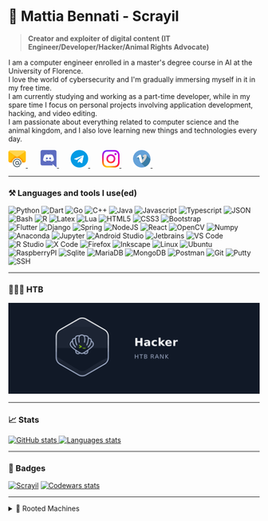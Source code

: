 # 🌱 Mattia Bennati - Scrayil
> **Creator and exploiter of digital content (IT Engineer/Developer/Hacker/Animal Rights Advocate)**

I am a computer engineer enrolled in a master's degree course in AI at the University of Florence.  
I love the world of cybersecurity and I'm gradually immersing myself in it in my free time.  
I am currently studying and working as a part-time developer, while in my spare time I focus on personal projects 
involving application development, hacking, and video editing.  
I am passionate about everything related to computer science and the animal kingdom, and I also love learning new things 
and technologies every day.

<a href="mailto:mattia.bennati@mailbox.org">
  <img src="data/social/email.png" width="35px" height="35px">
</a>&nbsp;&nbsp;&nbsp;&nbsp;&nbsp;
<a href="https://discordapp.com/users/481689811619545101">
  <img src="data/social/discord.png" width="35px" height="35px">
</a>&nbsp;&nbsp;&nbsp;&nbsp;&nbsp;
<a href="https://t.me/Scrayil">
  <img src="data/social/telegram.png" width="35px" height="35px">
</a>&nbsp;&nbsp;&nbsp;&nbsp;&nbsp;
<a href="https://www.instagram.com/mattia.bennati/">
  <img src="data/social/instagram.png" width="35px" height="35px">
</a>&nbsp;&nbsp;&nbsp;&nbsp;&nbsp;
<a href="https://vimeo.com/user135105416">
  <img src="data/social/vimeo.png" width="35px" height="35px">
</a>&nbsp;&nbsp;&nbsp;&nbsp;&nbsp;

---
### ⚒️ Languages and tools I use(ed)
<div class="languages">
    <img alt="Python" width="30px" src="https://cdn.jsdelivr.net/gh/devicons/devicon@latest/icons/python/python-original.svg" />
    <img alt="Dart" width="30px" src="https://cdn.jsdelivr.net/gh/devicons/devicon@latest/icons/dart/dart-original.svg" />
    <img alt="Go" width="30px" src="https://cdn.jsdelivr.net/gh/devicons/devicon@latest/icons/go/go-original.svg" />
    <img alt="C++" width="30px" src="https://cdn.jsdelivr.net/gh/devicons/devicon@latest/icons/cplusplus/cplusplus-original.svg" />
    <img alt="Java" width="30px" src="https://cdn.jsdelivr.net/gh/devicons/devicon@latest/icons/java/java-original.svg" />
    <img alt="Javascript" width="30px" src="https://cdn.jsdelivr.net/gh/devicons/devicon@latest/icons/javascript/javascript-original.svg" />
    <img alt="Typescript" width="30px" src="https://cdn.jsdelivr.net/gh/devicons/devicon@latest/icons/typescript/typescript-original.svg" />
    <img alt="JSON" width="30px" src="https://cdn.jsdelivr.net/gh/devicons/devicon@latest/icons/json/json-original.svg" />
    <img alt="Bash" width="30px" src="https://cdn.jsdelivr.net/gh/devicons/devicon@latest/icons/bash/bash-original.svg" />
    <img alt="R" width="30px" src="https://cdn.jsdelivr.net/gh/devicons/devicon@latest/icons/r/r-original.svg" />
    <img alt="Latex" width="30px" src="https://cdn.jsdelivr.net/gh/devicons/devicon@latest/icons/latex/latex-original.svg" />
    <img alt="Lua" width="30px" src="https://cdn.jsdelivr.net/gh/devicons/devicon@latest/icons/lua/lua-original.svg" />
    <img alt="HTML5" width="30px" src="https://cdn.jsdelivr.net/gh/devicons/devicon@latest/icons/html5/html5-original.svg" />
    <img alt="CSS3" width="30px" src="https://cdn.jsdelivr.net/gh/devicons/devicon@latest/icons/css3/css3-original.svg" />
    <img alt="Bootstrap" width="30px" src="https://cdn.jsdelivr.net/gh/devicons/devicon@latest/icons/bootstrap/bootstrap-original.svg" />
</div>
<div class="tools">
    <img alt="Flutter" width="30px" src="https://cdn.jsdelivr.net/gh/devicons/devicon@latest/icons/flutter/flutter-original.svg" />
    <img alt="Django" width="30px" src="https://cdn.jsdelivr.net/gh/devicons/devicon@latest/icons/django/django-plain.svg" />
    <img alt="Spring" width="30px" src="https://cdn.jsdelivr.net/gh/devicons/devicon@latest/icons/spring/spring-original.svg" />
    <img alt="NodeJS" width="30px" src="https://cdn.jsdelivr.net/gh/devicons/devicon@latest/icons/nodejs/nodejs-original.svg" />
    <img alt="React" width="30px" src="https://cdn.jsdelivr.net/gh/devicons/devicon@latest/icons/react/react-original.svg" />
    <img alt="OpenCV" width="30px" src="https://cdn.jsdelivr.net/gh/devicons/devicon@latest/icons/opencv/opencv-original.svg" />
    <img alt="Numpy" width="30px" src="https://cdn.jsdelivr.net/gh/devicons/devicon@latest/icons/numpy/numpy-original.svg" />
    <img alt="Anaconda" width="30px" src="https://cdn.jsdelivr.net/gh/devicons/devicon@latest/icons/anaconda/anaconda-original.svg" />
    <img alt="Jupyter" width="30px" src="https://cdn.jsdelivr.net/gh/devicons/devicon@latest/icons/jupyter/jupyter-original.svg" />
    <img alt="Android Studio" width="30px" src="https://cdn.jsdelivr.net/gh/devicons/devicon@latest/icons/androidstudio/androidstudio-original.svg" />
    <img alt="Jetbrains" width="30px" src="https://cdn.jsdelivr.net/gh/devicons/devicon@latest/icons/jetbrains/jetbrains-original.svg" />
    <img alt="VS Code" width="30px" src="https://cdn.jsdelivr.net/gh/devicons/devicon@latest/icons/vscode/vscode-original.svg" />
    <img alt="R Studio" width="30px" src="https://cdn.jsdelivr.net/gh/devicons/devicon@latest/icons/rstudio/rstudio-original.svg" />
    <img alt="X Code" width="30px" src="https://cdn.jsdelivr.net/gh/devicons/devicon@latest/icons/xcode/xcode-original.svg" />
    <img alt="Firefox" width="30px" src="https://cdn.jsdelivr.net/gh/devicons/devicon@latest/icons/firefox/firefox-original.svg" />
    <img alt="Inkscape" width="30px" src="https://cdn.jsdelivr.net/gh/devicons/devicon@latest/icons/inkscape/inkscape-original.svg" /> 
    <img alt="Linux" width="30px" src="https://cdn.jsdelivr.net/gh/devicons/devicon@latest/icons/linux/linux-original.svg" />
    <img alt="Ubuntu" width="30px" src="https://cdn.jsdelivr.net/gh/devicons/devicon@latest/icons/ubuntu/ubuntu-original.svg" />
    <img alt="RaspberryPI" width="30px" src="https://cdn.jsdelivr.net/gh/devicons/devicon@latest/icons/raspberrypi/raspberrypi-original.svg" />
    <img alt="Sqlite" width="30px" src="https://cdn.jsdelivr.net/gh/devicons/devicon@latest/icons/sqlite/sqlite-original.svg" />
    <img alt="MariaDB" width="30px" src="https://cdn.jsdelivr.net/gh/devicons/devicon@latest/icons/mariadb/mariadb-original.svg" />
    <img alt="MongoDB" width="30px" src="https://cdn.jsdelivr.net/gh/devicons/devicon@latest/icons/mongodb/mongodb-original.svg" />
    <img alt="Postman" width="30px" src="https://cdn.jsdelivr.net/gh/devicons/devicon@latest/icons/postman/postman-original.svg" />
    <img alt="Git" width="30px" src="https://cdn.jsdelivr.net/gh/devicons/devicon@latest/icons/git/git-plain.svg" />
    <img alt="Putty" width="30px" src="https://cdn.jsdelivr.net/gh/devicons/devicon@latest/icons/putty/putty-original.svg" />
    <img alt="SSH" width="30px" src="https://cdn.jsdelivr.net/gh/devicons/devicon@latest/icons/ssh/ssh-original.svg" />
</div>

---
### 👨🏻‍💻 HTB
[![HTB Rank](data/htb/htb_rank.gif)](https://app.hackthebox.com/profile/498656)
<!-- CURRENTLY DISABLED AN REPLACED BY THE RANK'S ANIMATION -->  
<!--
<a href="https://app.hackthebox.com/profile/498656">
  <div class="row">
        <img src="data/htb/rank_animation_frame.png" width="32.4%" alt="HTB Rank">
        <img src="data/htb/rank_progress.png" width="32.4%" alt="Rank Progress">
        <img src="data/htb/ownership.png" width="32.4%" alt="HTB Rank">
    </div>
    <div class="row">
        <img src="data/htb/global_rank.png" width="24.4%" alt="HTB Rank">
        <img src="data/htb/final_score.png" width="18%" alt="HTB Rank">
        <img src="data/htb/user_owns.png" width="18%" alt="HTB Rank">
        <img src="data/htb/system_owns.png" width="18%" alt="HTB Rank">
        <img src="data/htb/respect.png" width="18%" alt="HTB Rank">
    </div>
</a>
-->

---
### 📈 Stats
<a href="https://github.com/Scrayil?tab=repositories">
  <img height="200" src="https://github-readme-stats.vercel.app/api?username=Scrayil&theme=onedark&count_private=true&show_icons=true" alt="GitHub stats" />
  <img height="200" src="https://github-readme-stats.vercel.app/api/top-langs?username=Scrayil&layout=compact&theme=onedark&card_width=320&hide=html,css&langs_count=8" alt="Languages stats" />
</a>

---
### 🪪 Badges
[![Scrayil](https://www.hackthebox.eu/badge/image/498656)](https://app.hackthebox.com/profile/498656)  [![Codewars stats](https://www.codewars.com/users/Scrayil/badges/large)](https://www.codewars.com/users/Scrayil)

---
<details>
    <summary>🎯 Rooted Machines</summary>
<!-- HTB Activities-Start --><br>
    <img src="https://labs.hackthebox.com/storage/avatars/defa149ea7e259a4709a03a5825e970d_thumb.png" alt="Return" width="64px" height="64px"/>
    <img src="https://labs.hackthebox.com/storage/avatars/60dc190c4c015cfe3a3aef9b5afca254_thumb.png" alt="Legacy" width="64px" height="64px"/>
    <img src="https://labs.hackthebox.com/storage/avatars/8e9f11a3cceeb4f69e659ed31347cc77_thumb.png" alt="Instant" width="64px" height="64px"/>
    <img src="https://labs.hackthebox.com/storage/avatars/b8f3d660af2d3ed0929eb119e33526cf_thumb.png" alt="Chemistry" width="64px" height="64px"/>
    <img src="https://labs.hackthebox.com/storage/avatars/833a3b1f7f96b5708d19b6de084c3201_thumb.png" alt="Support" width="64px" height="64px"/>
    <img src="https://labs.hackthebox.com/storage/avatars/3ec233f1bf70b096a66f8a452e7cd52f_thumb.png" alt="PermX" width="64px" height="64px"/>
    <img src="https://labs.hackthebox.com/storage/avatars/b7d9a9b075fd49c8509866fe24f58dbb_thumb.png" alt="GreenHorn" width="64px" height="64px"/>
    <img src="https://labs.hackthebox.com/storage/avatars/0011f6725aed869f8683589cb08c90d0_thumb.png" alt="Sea" width="64px" height="64px"/>
    <img src="https://labs.hackthebox.com/storage/avatars/f96160a20e9cf0138885238444b47404_thumb.png" alt="Sightless" width="64px" height="64px"/>
    <img src="https://labs.hackthebox.com/storage/avatars/4291edf91628b7c378a58084318a70c1_thumb.png" alt="EvilCUPS" width="64px" height="64px"/>
    <img src="https://labs.hackthebox.com/storage/avatars/e4ec7d8504fdb58b5e6b7ddc82aafc77_thumb.png" alt="Horizontall" width="64px" height="64px"/>
    <img src="https://labs.hackthebox.com/storage/avatars/a30c60e20eb764fd28e72c60be5fa693_thumb.png" alt="Shoppy" width="64px" height="64px"/>
    <img src="https://labs.hackthebox.com/storage/avatars/52e97c6ca888644478ddcadfcd9f8be5_thumb.png" alt="Photobomb" width="64px" height="64px"/>
    <img src="https://labs.hackthebox.com/storage/avatars/b08c77f48a671ddc1947d8570b75f6e6_thumb.png" alt="MetaTwo" width="64px" height="64px"/>
    <img src="https://labs.hackthebox.com/storage/avatars/2b64823934eb46f2c531a0b650a03d60_thumb.png" alt="Squashed" width="64px" height="64px"/>
    <img src="https://labs.hackthebox.com/storage/avatars/3adcfd6093f8ddb4dffe8422da6377c8_thumb.png" alt="Precious" width="64px" height="64px"/>
    <img src="https://labs.hackthebox.com/storage/avatars/1c692d549c04dad7be38a59aaf987973_thumb.png" alt="Base" width="64px" height="64px"/>
    <img src="https://labs.hackthebox.com/storage/avatars/fdaacd3ce33321271e6265b27aa5a291_thumb.png" alt="Funnel" width="64px" height="64px"/>
    <img src="https://labs.hackthebox.com/storage/avatars/64c963e673f572edd2c7d7c3de4f5048_thumb.png" alt="Synced" width="64px" height="64px"/>
    <img src="https://labs.hackthebox.com/storage/avatars/657738f01a2a0ed87faa7e8bf9237421_thumb.png" alt="Mongod" width="64px" height="64px"/>
    <img src="https://labs.hackthebox.com/storage/avatars/49fa1274ca631fd870e9feca35b7d7c2_thumb.png" alt="Three" width="64px" height="64px"/>
    <img src="https://labs.hackthebox.com/storage/avatars/cdf77651ab0a4eca65acd5cf388b4c66_thumb.png" alt="Redeemer" width="64px" height="64px"/>
    <img src="https://labs.hackthebox.com/storage/avatars/525ba0e35574d9240e878bb8c716661e_thumb.png" alt="Unified" width="64px" height="64px"/>
    <img src="https://labs.hackthebox.com/storage/avatars/a51f9bced90a0e984e47e36b854e5993_thumb.png" alt="Bike" width="64px" height="64px"/>
    <img src="https://labs.hackthebox.com/storage/avatars/0348ed41851064f497d155c2a6af359a_thumb.png" alt="Responder" width="64px" height="64px"/>
    <img src="https://labs.hackthebox.com/storage/avatars/a010711f8d3e7c20068ff13d267203cc_thumb.png" alt="Nunchucks" width="64px" height="64px"/>
    <img src="https://labs.hackthebox.com/storage/avatars/e7b1ffda86078c06ca783ba89288cd02_thumb.png" alt="Tactics" width="64px" height="64px"/>
    <img src="https://labs.hackthebox.com/storage/avatars/27332a8471926116dce0f75f54ec72e7_thumb.png" alt="Pennyworth" width="64px" height="64px"/>
    <img src="https://labs.hackthebox.com/storage/avatars/fd78e233111c4c9829b71997477f34c0_thumb.png" alt="Ignition" width="64px" height="64px"/>
    <img src="https://labs.hackthebox.com/storage/avatars/00935a242722b9a2c700bdb6b65195f6_thumb.png" alt="Crocodile" width="64px" height="64px"/>
    <img src="https://labs.hackthebox.com/storage/avatars/b783687f4acd9b12249440c9a8105e46_thumb.png" alt="Sequel" width="64px" height="64px"/>
    <img src="https://labs.hackthebox.com/storage/avatars/a9ddcda8d2f6eb388c6717de2caff896_thumb.png" alt="Appointment" width="64px" height="64px"/>
    <img src="https://labs.hackthebox.com/storage/avatars/1bd28d62af041f549cfc61db042000a8_thumb.png" alt="Preignition" width="64px" height="64px"/>
    <img src="https://labs.hackthebox.com/storage/avatars/ca1623de6e76873fd49e0e99db53f08f_thumb.png" alt="Explosion" width="64px" height="64px"/>
    <img src="https://labs.hackthebox.com/storage/avatars/ce52eadd09ff5a28a1eea8c65d6683a9_thumb.png" alt="Dancing" width="64px" height="64px"/>
    <img src="https://labs.hackthebox.com/storage/avatars/b64f85071e626e4cc2272d54332e4131_thumb.png" alt="Fawn" width="64px" height="64px"/>
    <img src="https://labs.hackthebox.com/storage/avatars/61b5837dfdfe1fb1ca3750cf2712da44_thumb.png" alt="Meow" width="64px" height="64px"/>
    <img src="https://labs.hackthebox.com/storage/avatars/e2e239f39430cf597202497d910b82b8_thumb.png" alt="Validation" width="64px" height="64px"/>
    <img src="https://labs.hackthebox.com/storage/avatars/a24c032885e56a17a6c74cc58b63e8f4_thumb.png" alt="BountyHunter" width="64px" height="64px"/>
    <img src="https://labs.hackthebox.com/storage/avatars/e3c542ada4b134e29e534e3081ef9650_thumb.png" alt="Previse" width="64px" height="64px"/>
    <img src="https://labs.hackthebox.com/storage/avatars/0498c581c03086e7bb2eba54bdf02154_thumb.png" alt="Guard" width="64px" height="64px"/>
    <img src="https://labs.hackthebox.com/storage/avatars/619fa91801ba0956c435db03ab267118_thumb.png" alt="Markup" width="64px" height="64px"/>
    <img src="https://labs.hackthebox.com/storage/avatars/4cc4df6c442b3d58d84d26131bee76b2_thumb.png" alt="Included" width="64px" height="64px"/>
    <img src="https://labs.hackthebox.com/storage/avatars/52e077ae40899ab8b024afd51cb29b1c_thumb.png" alt="Blue" width="64px" height="64px"/>
    <img src="https://labs.hackthebox.com/storage/avatars/3fa8184483e279369b81becafbac9dee_thumb.png" alt="Netmon" width="64px" height="64px"/>
    <img src="https://labs.hackthebox.com/storage/avatars/59f03a24178dbb2bdc94968c201e21f8_thumb.png" alt="Jerry" width="64px" height="64px"/>
    <img src="https://labs.hackthebox.com/storage/avatars/fb2d9f98400e3c802a0d7145e125c4ff_thumb.png" alt="Lame" width="64px" height="64px"/>
    <img src="https://labs.hackthebox.com/storage/avatars/2c3df5ec98bea78159400b5b4f6474ab_thumb.png" alt="Explore" width="64px" height="64px"/>
    <img src="https://labs.hackthebox.com/storage/avatars/70ea3357a2d090af11a0953ec8717e90_thumb.png" alt="Cap" width="64px" height="64px"/>
    <img src="https://labs.hackthebox.com/storage/avatars/110fe6608793064cf171080150ebd0dc_thumb.png" alt="Knife" width="64px" height="64px"/>
    <img src="https://labs.hackthebox.com/storage/avatars/131dbaba68b169bd5ff59ac09420b09f_thumb.png" alt="Heist" width="64px" height="64px"/>
    <img src="https://labs.hackthebox.com/storage/avatars/5b00db157dbbd7099ff6c0ef10f910ea_thumb.png" alt="OpenAdmin" width="64px" height="64px"/>
    <img src="https://labs.hackthebox.com/storage/avatars/efef52a0fb63d9c8db0ab6e50cb6ac79_thumb.png" alt="Shocker" width="64px" height="64px"/>
    <img src="https://labs.hackthebox.com/storage/avatars/6ce5fcdd63f07a5ce91d0b8e4579b163_thumb.png" alt="Traverxec" width="64px" height="64px"/>
    <img src="https://labs.hackthebox.com/storage/avatars/7dedecb452597150647e73c2dd6c24c7_thumb.png" alt="Forest" width="64px" height="64px"/>
    <img src="https://labs.hackthebox.com/storage/avatars/ca06c447787b38ec940eb55d5c54b14c_thumb.png" alt="Writeup" width="64px" height="64px"/>
    <img src="https://labs.hackthebox.com/storage/avatars/4256f259c8ac66a3eda11206371eaf8b_thumb.png" alt="Armageddon" width="64px" height="64px"/>
    <img src="https://labs.hackthebox.com/storage/avatars/7dbfc40519573033f6646a54b15e50bc_thumb.png" alt="Pathfinder" width="64px" height="64px"/>
    <img src="https://labs.hackthebox.com/storage/avatars/7f69173bde88bb8a2a9dd1f6f2e06dd7_thumb.png" alt="Shield" width="64px" height="64px"/>
    <img src="https://labs.hackthebox.com/storage/avatars/4abda8d32b5c71e6905244988879c575_thumb.png" alt="Vaccine" width="64px" height="64px"/>
    <img src="https://labs.hackthebox.com/storage/avatars/c5843e27067b877dfba7a82e4209a279_thumb.png" alt="Oopsie" width="64px" height="64px"/>
    <img src="https://labs.hackthebox.com/storage/avatars/b39473da3f36b9b5718d6c76eb573a10_thumb.png" alt="Archetype" width="64px" height="64px"/>
</details>
